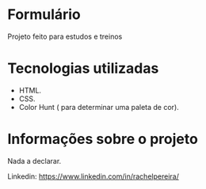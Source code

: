 #  Formulário
Projeto feito para estudos e treinos

# Tecnologias utilizadas
- HTML.
- CSS.
- Color Hunt ( para determinar uma paleta de cor).


# Informações sobre o projeto
Nada a declarar.

Linkedin: https://www.linkedin.com/in/rachelpereira/
